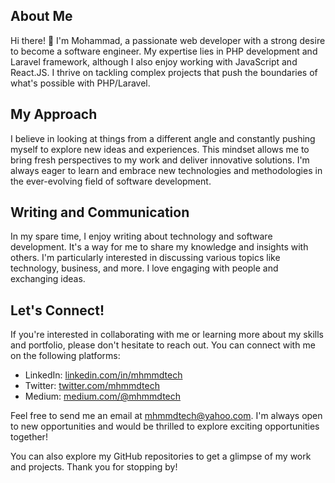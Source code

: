 ## About Me

Hi there! 👋 I'm Mohammad, a passionate web developer with a strong desire to become a software engineer. My expertise lies in PHP development and Laravel framework, although I also enjoy working with JavaScript and React.JS. I thrive on tackling complex projects that push the boundaries of what's possible with PHP/Laravel.

## My Approach

I believe in looking at things from a different angle and constantly pushing myself to explore new ideas and experiences. This mindset allows me to bring fresh perspectives to my work and deliver innovative solutions. I'm always eager to learn and embrace new technologies and methodologies in the ever-evolving field of software development.

## Writing and Communication

In my spare time, I enjoy writing about technology and software development. It's a way for me to share my knowledge and insights with others. I'm particularly interested in discussing various topics like technology, business, and more. I love engaging with people and exchanging ideas.

## Let's Connect!

If you're interested in collaborating with me or learning more about my skills and portfolio, please don't hesitate to reach out. You can connect with me on the following platforms:

- LinkedIn: [linkedin.com/in/mhmmdtech](https://linkedin.com/in/mhmmdtech)
- Twitter: [twitter.com/mhmmdtech](https://twitter.com/mhmmdtech)
- Medium: [medium.com/@mhmmdtech](https://medium.com/@mhmmdtech)

Feel free to send me an email at [mhmmdtech@yahoo.com](mailto:mhmmdtech@yahoo.com). I'm always open to new opportunities and would be thrilled to explore exciting opportunities together!

You can also explore my GitHub repositories to get a glimpse of my work and projects. Thank you for stopping by!
